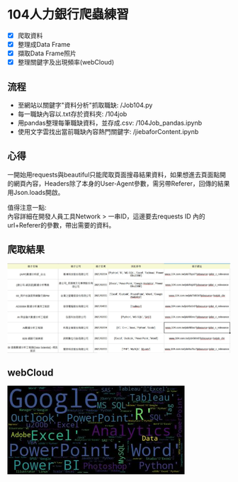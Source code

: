# 104人力銀行爬蟲練習

- [x] 爬取資料 
- [x] 整理成Data Frame 
- [x] 擷取Data Frame照片
- [x] 整理關鍵字及出現頻率(webCloud)

## 流程
  - 至網站以關鍵字"資料分析"抓取職缺: /Job104.py
  - 每一職缺內容以.txt存於資料夾: /104job 
  - 用pandas整理每筆職缺資料，並存成.csv: /104Job_pandas.ipynb
  - 使用文字雲找出當前職缺內容熱門關鍵字: /jiebaforContent.ipynb
 
## 心得
一開始用requests與beautiful只能爬取頁面搜尋結果資料，如果想進去頁面點開的網頁內容，Headers除了本身的User-Agent參數，需另帶Referer，回傳的結果用Json.loads開啟。  

值得注意一點:  
內容詳細在開發人員工具Network > 一串ID，這邊要去requests ID 內的url+Referer的參數，帶出需要的資料。

## 爬取結果
![image](https://github.com/newgirlcarol/webCrawler_learning/blob/master/%E6%93%B7%E5%8F%96.JPG)

## webCloud
![image](https://github.com/newgirlcarol/webCrawler_learning/blob/master/skill.jpg)
